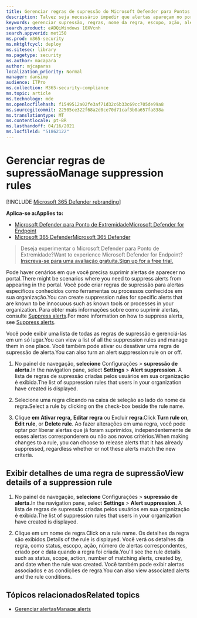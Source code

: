 ```yaml
---
title: Gerenciar regras de supressão do Microsoft Defender para Pontos de Extremidade
description: Talvez seja necessário impedir que alertas apareçam no portal usando regras de supressão. Saiba como gerenciar suas regras de supressão no Microsoft Defender para Ponto de Extremidade.
keywords: gerenciar supressão, regras, nome da regra, escopo, ação, alertas, ativar, desativar
search.product: eADQiWindows 10XVcnh
search.appverid: met150
ms.prod: m365-security
ms.mktglfcycl: deploy
ms.sitesec: library
ms.pagetype: security
ms.author: macapara
author: mjcaparas
localization_priority: Normal
manager: dansimp
audience: ITPro
ms.collection: M365-security-compliance
ms.topic: article
ms.technology: mde
ms.openlocfilehash: f1549512a02fe3af71d32c6b33c69cc705de99a8
ms.sourcegitcommit: 22505ce322f68a2d0ce70d71caf3b0a657fa838a
ms.translationtype: MT
ms.contentlocale: pt-BR
ms.lasthandoff: 04/16/2021
ms.locfileid: "51862122"
---
```

# <a name="manage-suppression-rules"></a><span data-ttu-id="97c85-105">Gerenciar regras de supressão</span><span class="sxs-lookup"><span data-stu-id="97c85-105">Manage suppression rules</span></span>

[!INCLUDE [Microsoft 365 Defender rebranding](../../includes/microsoft-defender.md)]


<span data-ttu-id="97c85-106">**Aplica-se a:**</span><span class="sxs-lookup"><span data-stu-id="97c85-106">**Applies to:**</span></span>
- [<span data-ttu-id="97c85-107">Microsoft Defender para Ponto de Extremidade</span><span class="sxs-lookup"><span data-stu-id="97c85-107">Microsoft Defender for Endpoint</span></span>](https://go.microsoft.com/fwlink/p/?linkid=2154037)
- [<span data-ttu-id="97c85-108">Microsoft 365 Defender</span><span class="sxs-lookup"><span data-stu-id="97c85-108">Microsoft 365 Defender</span></span>](https://go.microsoft.com/fwlink/?linkid=2118804)

> <span data-ttu-id="97c85-109">Deseja experimentar o Microsoft Defender para Ponto de Extremidade?</span><span class="sxs-lookup"><span data-stu-id="97c85-109">Want to experience Microsoft Defender for Endpoint?</span></span> [<span data-ttu-id="97c85-110">Inscreva-se para uma avaliação gratuita.</span><span class="sxs-lookup"><span data-stu-id="97c85-110">Sign up for a free trial.</span></span>](https://www.microsoft.com/microsoft-365/windows/microsoft-defender-atp?ocid=docs-wdatp-exposedapis-abovefoldlink)


<span data-ttu-id="97c85-111">Pode haver cenários em que você precisa suprimir alertas de aparecer no portal.</span><span class="sxs-lookup"><span data-stu-id="97c85-111">There might be scenarios where you need to suppress alerts from appearing in the portal.</span></span> <span data-ttu-id="97c85-112">Você pode criar regras de supressão para alertas específicos conhecidos como ferramentas ou processos conhecidos em sua organização.</span><span class="sxs-lookup"><span data-stu-id="97c85-112">You can create suppression rules for specific alerts that are known to be innocuous such as known tools or processes in your organization.</span></span> <span data-ttu-id="97c85-113">Para obter mais informações sobre como suprimir alertas, consulte [Suppress alerts](manage-alerts.md).</span><span class="sxs-lookup"><span data-stu-id="97c85-113">For more information on how to suppress alerts, see [Suppress alerts](manage-alerts.md).</span></span>

<span data-ttu-id="97c85-114">Você pode exibir uma lista de todas as regras de supressão e gerenciá-las em um só lugar.</span><span class="sxs-lookup"><span data-stu-id="97c85-114">You can view a list of all the suppression rules and manage them in one place.</span></span> <span data-ttu-id="97c85-115">Você também pode ativar ou desativar uma regra de supressão de alerta.</span><span class="sxs-lookup"><span data-stu-id="97c85-115">You can also turn an alert suppression rule on or off.</span></span>


1. <span data-ttu-id="97c85-116">No painel de navegação, **selecione** Configurações  >  **supressão de alerta.**</span><span class="sxs-lookup"><span data-stu-id="97c85-116">In the navigation pane, select **Settings** > **Alert suppression**.</span></span> <span data-ttu-id="97c85-117">A lista de regras de supressão criadas pelos usuários em sua organização é exibida.</span><span class="sxs-lookup"><span data-stu-id="97c85-117">The list of suppression rules that users in your organization have created is displayed.</span></span>

2. <span data-ttu-id="97c85-118">Selecione uma regra clicando na caixa de seleção ao lado do nome da regra.</span><span class="sxs-lookup"><span data-stu-id="97c85-118">Select a rule by clicking on the check-box beside the rule name.</span></span>

3. <span data-ttu-id="97c85-119">Clique **em Ativar regra,** **Editar regra** ou Excluir  **regra**.</span><span class="sxs-lookup"><span data-stu-id="97c85-119">Click **Turn rule on**, **Edit rule**, or  **Delete rule**.</span></span> <span data-ttu-id="97c85-120">Ao fazer alterações em uma regra, você pode optar por liberar alertas que já foram suprimidos, independentemente de esses alertas corresponderem ou não aos novos critérios.</span><span class="sxs-lookup"><span data-stu-id="97c85-120">When making changes to a rule, you can choose to release alerts that it has already suppressed, regardless whether or not these alerts match the new criteria.</span></span> 


## <a name="view-details-of-a-suppression-rule"></a><span data-ttu-id="97c85-121">Exibir detalhes de uma regra de supressão</span><span class="sxs-lookup"><span data-stu-id="97c85-121">View details of a suppression rule</span></span>

1. <span data-ttu-id="97c85-122">No painel de navegação, **selecione** Configurações  >  **supressão de alerta.**</span><span class="sxs-lookup"><span data-stu-id="97c85-122">In the navigation pane, select **Settings** > **Alert suppression**.</span></span> <span data-ttu-id="97c85-123">A lista de regras de supressão criadas pelos usuários em sua organização é exibida.</span><span class="sxs-lookup"><span data-stu-id="97c85-123">The list of suppression rules that users in your organization have created is displayed.</span></span>

2. <span data-ttu-id="97c85-124">Clique em um nome de regra.</span><span class="sxs-lookup"><span data-stu-id="97c85-124">Click on a rule name.</span></span> <span data-ttu-id="97c85-125">Os detalhes da regra são exibidos.</span><span class="sxs-lookup"><span data-stu-id="97c85-125">Details of the rule is displayed.</span></span> <span data-ttu-id="97c85-126">Você verá os detalhes da regra, como status, escopo, ação, número de alertas correspondentes, criado por e data quando a regra foi criada.</span><span class="sxs-lookup"><span data-stu-id="97c85-126">You'll see the rule details such as  status, scope, action, number of matching alerts, created by, and date when the rule was created.</span></span> <span data-ttu-id="97c85-127">Você também pode exibir alertas associados e as condições de regra.</span><span class="sxs-lookup"><span data-stu-id="97c85-127">You can also view associated alerts and the rule conditions.</span></span>

## <a name="related-topics"></a><span data-ttu-id="97c85-128">Tópicos relacionados</span><span class="sxs-lookup"><span data-stu-id="97c85-128">Related topics</span></span>

- [<span data-ttu-id="97c85-129">Gerenciar alertas</span><span class="sxs-lookup"><span data-stu-id="97c85-129">Manage alerts</span></span>](manage-alerts.md)
